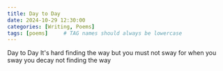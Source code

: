 ```yaml
---
title: Day to Day
date: 2024-10-29 12:30:00 
categories: [Writing, Poems]
tags: [poems]     # TAG names should always be lowercase
---
```


Day to Day
It's hard finding the way
but you must not sway
for when you sway
you decay
not finding the way
